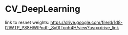 # CV_DeepLearning

link to resnet weights: https://drive.google.com/file/d/1d8-l2lWTP_P88HWIPndf-_8x0fTonh4H/view?usp=drive_link
